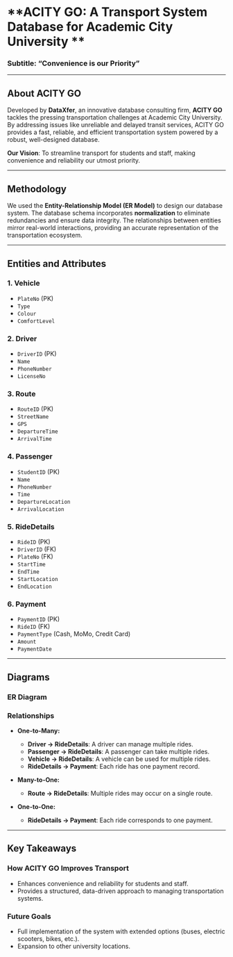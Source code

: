 # **ACITY GO: A Transport System Database for Academic City University **
### **Subtitle: “Convenience is our Priority”**



---

## **About ACITY GO**
Developed by **DataXfer**, an innovative database consulting firm, **ACITY GO** tackles the pressing transportation challenges at Academic City University. By addressing issues like unreliable and delayed transit services, ACITY GO provides a fast, reliable, and efficient transportation system powered by a robust, well-designed database.

**Our Vision**: To streamline transport for students and staff, making convenience and reliability our utmost priority.

---

## **Methodology**

We used the **Entity-Relationship Model (ER Model)** to design our database system. The database schema incorporates **normalization** to eliminate redundancies and ensure data integrity. The relationships between entities mirror real-world interactions, providing an accurate representation of the transportation ecosystem.

---

## **Entities and Attributes**

### 1. **Vehicle**
- `PlateNo` (PK)
- `Type`
- `Colour`
- `ComfortLevel`

### 2. **Driver**
- `DriverID` (PK)
- `Name`
- `PhoneNumber`
- `LicenseNo`

### 3. **Route**
- `RouteID` (PK)
- `StreetName`
- `GPS`
- `DepartureTime`
- `ArrivalTime`

### 4. **Passenger**
- `StudentID` (PK)
- `Name`
- `PhoneNumber`
- `Time`
- `DepartureLocation`
- `ArrivalLocation`

### 5. **RideDetails**
- `RideID` (PK)
- `DriverID` (FK)
- `PlateNo` (FK)
- `StartTime`
- `EndTime`
- `StartLocation`
- `EndLocation`

### 6. **Payment**
- `PaymentID` (PK)
- `RideID` (FK)
- `PaymentType` (Cash, MoMo, Credit Card)
- `Amount`
- `PaymentDate`

---

## **Diagrams**

### **ER Diagram**


### **Relationships**
- **One-to-Many:**
  - **Driver → RideDetails**: A driver can manage multiple rides.
  - **Passenger → RideDetails**: A passenger can take multiple rides.
  - **Vehicle → RideDetails**: A vehicle can be used for multiple rides.
  - **RideDetails → Payment**: Each ride has one payment record.

- **Many-to-One:**
  - **Route → RideDetails**: Multiple rides may occur on a single route.

- **One-to-One:**
  - **RideDetails → Payment**: Each ride corresponds to one payment.

---

## **Key Takeaways**
### **How ACITY GO Improves Transport**
- Enhances convenience and reliability for students and staff.
- Provides a structured, data-driven approach to managing transportation systems.

### **Future Goals**
- Full implementation of the system with extended options (buses, electric scooters, bikes, etc.).
- Expansion to other university locations.
